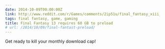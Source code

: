 ```yaml
---
date: 2014-10-09T00:00:00Z
link: http://www.reddit.com/r/Games/comments/2ip51u/final_fantasy_xiii_can_be_preloaded_on_steam_but/
tags: final fantasy, game, gaming
title: Final Fantasy 13 requires 60 GB to preload
# url: /2014/10/09/final-fantast-preload/
---
```


Get ready to kill your monthly download cap!
